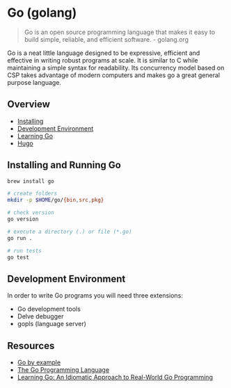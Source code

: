 # Go (golang)

> Go is an open source programming language that makes it easy to build simple,
> reliable, and efficient software. - golang.org

Go is a neat little language designed to be expressive, efficient and effective
in writing robust programs at scale. It is similar to C while maintaining a
simple syntax for readability. Its concurrency model based on CSP takes
advantage of modern computers and makes go a great general purpose language.

## Overview

- [Installing](#installing)
- [Development Environment](#development-environment)
- [Learning Go](./learning_go/)
- [Hugo](./hugo/)

## Installing and Running Go

```bash
brew install go

# create folders
mkdir -p $HOME/go/{bin,src,pkg}

# check version
go version

# execute a directory (.) or file (*.go)
go run . 

# run tests
go test
```

## Development Environment

In order to write Go programs you will need three extensions:

- Go development tools
- Delve debugger
- gopls (language server)

## Resources

- [Go by example](https://gobyexample.com/maps)
- [The Go Programming Language](https://www.oreilly.com/library/view/the-go-programming/9780134190570/)
- [Learning Go: An Idiomatic Approach to Real-World Go Programming](https://www.oreilly.com/library/view/learning-go-2nd/9781098139285)
